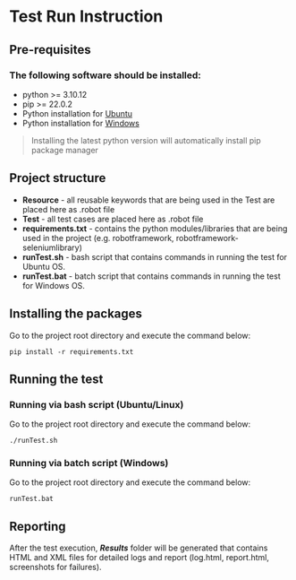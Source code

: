 # Test Run Instruction

## Pre-requisites
### The following software should be installed:
* python >= 3.10.12
* pip >= 22.0.2
* Python installation for [Ubuntu](https://phoenixnap.com/kb/how-to-install-python-3-ubuntu)
* Python installation for [Windows](https://phoenixnap.com/kb/how-to-install-python-3-windows)
>Installing the latest python version will automatically install pip package manager

## Project structure
* **Resource** - all reusable keywords that are being used in the Test are placed here as .robot file
* **Test** - all test cases are placed here as .robot file
* **requirements.txt** - contains the python modules/libraries that are being used in the project (e.g. robotframework, robotframework-seleniumlibrary)
* **runTest.sh** - bash script that contains commands in running the test for Ubuntu OS.
* **runTest.bat** - batch script that contains commands in running the test for Windows OS.

## Installing the packages
Go to the project root directory and execute the command below:
```commandline
pip install -r requirements.txt
```

## Running the test
### Running via bash script (Ubuntu/Linux)
Go to the project root directory and execute the command below:
```
./runTest.sh
```

### Running via batch script (Windows)
Go to the project root directory and execute the command below:
```
runTest.bat
```

## Reporting
After the test execution, ***Results*** folder will be generated that contains
HTML and XML files for detailed logs and report (log.html, report.html, screenshots for failures).